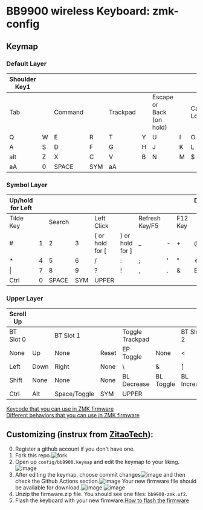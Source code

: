 # BB9900 wireless Keyboard: zmk-config
## Keymap

### Default Layer

| Shoulder Key1 |    |    |    |    |    |    |    |    | Shoulder Key2 |
|---------------|----|----|----|----|----|----|----|----|---------------|
|   Tab      || Command || Trackpad || Escape or Back (on hold) || Caps Lock |
| Q | W | E | R | T | Y | U | I | O | P |
| A | S | D | F | G | H | J | K | L | ← |
| alt | Z | X | C | V | B | N | M | $ | Enter |
| aA | 0 | SPACE | SYM | aA |

### Symbol Layer

| Up/hold for Left |    |    |    |    |    |    |    |    | Down/hold for Right |
|----|----|----|----|----|----|----|----|----|------|
| Tilde Key || Search || Left Click || Refresh Key/F5 || F12 Key |
| # | 1 | 2 | 3 | ( or hold for [ | ) or hold for ] | _ | - | + | @ |
| * | 4 | 5 | 6 | / | : | ; | ' | " | ← |
| \| | 7 | 8 | 9 | ? | ! | , | . | & | Enter |
| Ctrl | 0 | SPACE | SYM | UPPER |

### Upper Layer

| Scroll Up |    |    |    |    |    |    |    |    | Scroll Down |
|-----------|----|----|----|----|----|----|----|----|-------------|
| BT Slot 0 || BT Slot 1 || Toggle Trackpad || BT Slot 2 || BT Slot 3 |
| None | Up | None | Reset | EP Toggle | None | < | > | \| | = |
| Left | Down | Right | None | \\ | & | [ | ] | ^ | Del |
| Shift | None | None | None | BL Decrease | BL Toggle | BL Increase | None | Bootloader | Enter |
| Ctrl | Alt | Space/Toggle | SYM | UPPER |


  
[Keycode that you can use in ZMK firmware](https://zmk.dev/docs/codes)  
[Different behaviors that you can use in ZMK firmware](https://zmk.dev/docs/behaviors)  
## Customizing (instrux from [ZitaoTech](https://github.com/ZitaoTech)):
0. Register a github account if you don't have one.
1. Fork this repo.![fork](https://github.com/ZitaoTech/zmk-config_9900/assets/145678024/4ffc71b9-0ed3-4ae9-ace7-99078dd1d9bc)  
2. Open up `config/bb9900.keymap` and edit the keymap to your liking.![image](https://github.com/ZitaoTech/zmk-config_9900/assets/145678024/a0900a5c-6650-4794-9d11-a17c380a973d)  
3. After editing the keymap, choose commit changes![image](https://github.com/ZitaoTech/zmk-config_9900/assets/145678024/c708dbd0-6c90-49da-aeda-053668ae43c8)
 and then check the Github Actions section.![image](https://github.com/ZitaoTech/zmk-config_9900/assets/145678024/fb534054-add6-4517-8643-8270cbf6d8c7)
 Your new firmware file should be available for download.![image](https://github.com/ZitaoTech/zmk-config_9900/assets/145678024/ae6a1646-c8ab-4966-b969-12e68ecaa0ab)
![image](https://github.com/ZitaoTech/zmk-config_9900/assets/145678024/a6140108-9e27-4d51-aa42-ba12233b8738)
5. Unzip the firmware.zip file. You should see one files: `bb9900-zmk.uf2`.  
6. Flash the keyboard with your new firmware.[How to flash the firmware](https://github.com/ZitaoTech/BB9900-USB_BLE_Keyboard?tab=readme-ov-file#-how-to-update-the-firmware---) 
